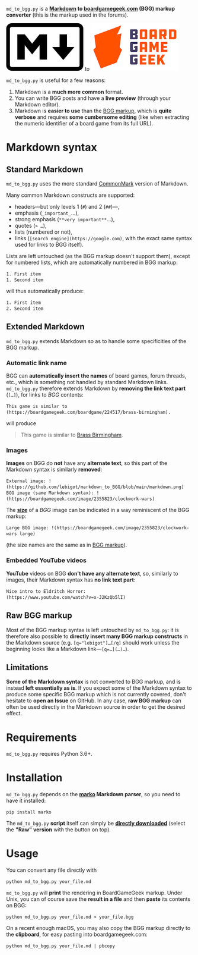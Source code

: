 `md_to_bgg.py` is a **[Markdown](https://en.wikipedia.org/wiki/Markdown) to [boardgamegeek.com](https://boardgamegeek.com) (BGG) markup converter** (this is the markup used in the forums).

![Markdown](Images/markdown_icon.png) to ![BGG](Images/bgg.jpg)

`md_to_bgg.py` is useful for a few reasons:

1. Markdown is a **much more common** format.
1. You can write BGG posts and have a **live preview** (through your Markdown editor).
1. Markdown is **easier to use** than the [BGG markup](https://boardgamegeek.com/wiki/page/Forum_Formatting), which is **quite verbose** and requires **some cumbersome editing** (like when extracting the numeric identifier of a board game from its full URL).

# Markdown syntax

## Standard Markdown

`md_to_bgg.py` uses the more standard [CommonMark](https://commonmark.org/help/) version of Markdown.

Many common Markdown constructs are supported:

- headers—but only levels 1 (`#`) and 2 (`##`)—,
- emphasis (`_important_`…),
- strong emphasis (`**very important**`…),
- quotes (`> …`),
- lists (numbered or not),
- links (`[search engine](https://google.com)`, with the exact same syntax used for links to BGG itself).

Lists are left untouched (as the BGG markup doesn't support them), except for numbered lists, which are automatically numbered in BGG markup:
```
1. First item
1. Second item
```
will thus automatically produce:
```
1. First item
2. Second item
```

## Extended Markdown

`md_to_bgg.py` extends Markdown so as to handle some specificities of the BGG markup.

### Automatic link name

BGG can **automatically insert the names** of board games, forum threads, etc., which is something not handled by standard Markdown links. `md_to_bgg.py` therefore extends Markdown by **removing the link text part** (`[…]`), for links to _BGG_ contents:
```
This game is similar to (https://boardgamegeek.com/boardgame/224517/brass-birmingham).
```
will produce

> This game is similar to [Brass Birmingham](https://boardgamegeek.com/boardgame/224517/brass-birmingham).

### Images

**Images** on BGG do **not** have any **alternate text**, so this part of the Markdown syntax is similarly **removed**:
```
External image: !(https://github.com/lebigot/markdown_to_BGG/blob/main/markdown.png)
BGG image (same Markdown syntax): !(https://boardgamegeek.com/image/2355823/clockwork-wars)
```

The [**size**](https://boardgamegeek.com/wiki/page/Forum_Formatting#toc17) of a _BGG_ image can be indicated in a way reminiscent of the BGG markup:
```
Large BGG image: !(https://boardgamegeek.com/image/2355823/clockwork-wars large)
```
(the size names are the same as in [BGG markup](https://boardgamegeek.com/wiki/page/Wiki_Image_Sizes#)).

### Embedded YouTube videos

**YouTube** videos on BGG **don't have any alternate text**, so, similarly to images, their Markdown syntax has **no link text part**:
```
Nice intro to Eldritch Horror:
(https://www.youtube.com/watch?v=x-J2KzQb5lI)
```

## Raw BGG markup

Most of the BGG markup syntax is left untouched by `md_to_bgg.py`: it is therefore also possible to **directly insert many BGG markup constructs** in the Markdown source (e.g. `[q="lebigot"]…[/q]` should work unless the beginning looks like a Markdown link—`[q=…](…)…`).

## Limitations

**Some of the Markdown syntax** is not converted to BGG markup, and is instead **left essentially as is**. If you expect some of the Markdown syntax to produce some specific BGG markup which is not currently covered, don't hesitate to **open an Issue** on GitHub. In any case, **raw BGG markup** can often be used directly in the Markdown source in order to get the desired effect.

# Requirements

`md_to_bgg.py` requires Python 3.6+.

# Installation

`md_to_bgg.py` depends on the **[marko](https://github.com/frostming/marko) Markdown parser**, so you need to have it installed:
```
pip install marko
```

The `md_to_bgg.py` **script** itself can simply be **[directly downloaded](md_to_bgg.py)** (select the **"Raw" version** with the button on top).

# Usage

You can convert any file directly with
```
python md_to_bgg.py your_file.md
```

`md_to_bgg.py` will **print** the rendering in BoardGameGeek markup. Under Unix, you can of course save the **result in a file** and then **paste** its contents on BGG:
```
python md_to_bgg.py your_file.md > your_file.bgg
```
On a recent enough macOS, you may also copy the BGG markup directly to the **clipboard**, for easy pasting into boardgamegeek.com:
```
python md_to_bgg.py your_file.md | pbcopy
```

